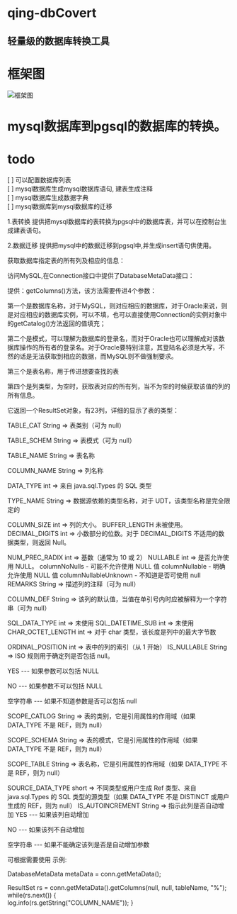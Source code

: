 # qing-dbCovert

## 轻量级的数据库转换工具

# 框架图
![框架图](/doc/img/design.png)

# mysql数据库到pgsql的数据库的转换。

# todo
[ ] 可以配置数据库列表  
[ ] mysql数据库生成mysql数据库语句, 建表生成注释   
[ ] mysql数据库生成数据字典   
[ ] mysql数据库到mysql数据库的迁移   

1.表转换
提供把mysql数据库的表转换为pgsql中的数据库表，并可以在控制台生成建表语句。

2.数据迁移
提供把mysql中的数据迁移到pgsql中,并生成insert语句供使用。

获取数据库指定表的所有列及相应的信息：

访问MySQL,在Connection接口中提供了DatabaseMetaData接口：

提供：getColumns()方法，该方法需要传进4个参数：

第一个是数据库名称，对于MySQL，则对应相应的数据库，对于Oracle来说，则是对应相应的数据库实例，可以不填，也可以直接使用Connection的实例对象中的getCatalog()方法返回的值填充；

第二个是模式，可以理解为数据库的登录名，而对于Oracle也可以理解成对该数据库操作的所有者的登录名。对于Oracle要特别注意，其登陆名必须是大写，不然的话是无法获取到相应的数据，而MySQL则不做强制要求。

第三个是表名称，用于传进想要查找的表

第四个是列类型，为空时，获取表对应的所有列，当不为空的时候获取该值的列的所有信息。

它返回一个ResultSet对象，有23列，详细的显示了表的类型：

TABLE_CAT String => 表类别（可为 null）

TABLE_SCHEM String => 表模式（可为 null）

TABLE_NAME String => 表名称

COLUMN_NAME String => 列名称

DATA_TYPE int => 来自 java.sql.Types 的 SQL 类型

TYPE_NAME String => 数据源依赖的类型名称，对于 UDT，该类型名称是完全限定的

COLUMN_SIZE int => 列的大小。
BUFFER_LENGTH 未被使用。
DECIMAL_DIGITS int => 小数部分的位数。对于 DECIMAL_DIGITS 不适用的数据类型，则返回 Null。

NUM_PREC_RADIX int => 基数（通常为 10 或 2）
NULLABLE int => 是否允许使用 NULL。
columnNoNulls - 可能不允许使用 NULL 值
columnNullable - 明确允许使用 NULL 值
columnNullableUnknown - 不知道是否可使用 null
REMARKS String => 描述列的注释（可为 null）

COLUMN_DEF String => 该列的默认值，当值在单引号内时应被解释为一个字符串（可为 null）

SQL_DATA_TYPE int => 未使用
SQL_DATETIME_SUB int => 未使用
CHAR_OCTET_LENGTH int => 对于 char 类型，该长度是列中的最大字节数

ORDINAL_POSITION int => 表中的列的索引（从 1 开始）
IS_NULLABLE String => ISO 规则用于确定列是否包括 null。

YES --- 如果参数可以包括 NULL

NO --- 如果参数不可以包括 NULL

空字符串 --- 如果不知道参数是否可以包括 null

SCOPE_CATLOG String => 表的类别，它是引用属性的作用域（如果 DATA_TYPE 不是 REF，则为 null）

SCOPE_SCHEMA String => 表的模式，它是引用属性的作用域（如果 DATA_TYPE 不是 REF，则为 null）

SCOPE_TABLE String => 表名称，它是引用属性的作用域（如果 DATA_TYPE 不是 REF，则为 null）

SOURCE_DATA_TYPE short => 不同类型或用户生成 Ref 类型、来自 java.sql.Types 的 SQL 类型的源类型（如果 DATA_TYPE 不是 DISTINCT 或用户生成的 REF，则为 null）
IS_AUTOINCREMENT String => 指示此列是否自动增加
YES --- 如果该列自动增加

NO --- 如果该列不自动增加

空字符串 --- 如果不能确定该列是否是自动增加参数

可根据需要使用
示例:

DatabaseMetaData metaData = conn.getMetaData();

ResultSet rs = conn.getMetaData().getColumns(null, null, tableName, "%");
while(rs.next()) {     
   log.info(rs.getString("COLUMN_NAME"));
}

  
